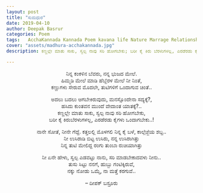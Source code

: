 ```yaml
---
layout: post
title: "ಸುಮಧುರ"
date: 2019-04-10
author: Deepak Basrur
categories: Poem
tags:	AcchaKannada Kannada Poem kavana life Nature Marrage Relationship Love Life maduve preethi jeevana happiness 
cover: "assets/madhura-acchakannada.jpg"
description: ಕಣ್ಣಲ್ಲೇ ಮಾತು ಸಾಕು, ಸ್ವಲ್ಪ ನಾವು ಸರಿ ಹೋಗಬೇಕು; ಬರೀ ಕೈ ಕಿರು ಬೆರಳುಗಳಲ್ಲ, ಎರಡೆರಡು ಕೈಗಳು ಒಂದಾಗಬೇಕು..!

---
```

<p align ="center">ನಿನ್ನ ಕಂಕಳಿನ ಬೆವರು, ನನ್ನ ಭುಜದ ಮೇಲೆ.<br>
ಹಿಮ್ಮಡಿ ಮೇಲೆ ಮಾಡಿ ಹೆಬ್ಬೆರಳ ಮೇಲೆ ನೀ ನಿಂತೆ,<br>
ಕಣ್ಣುಗಳು ಸೇರುವ ಮೊದಲೇ, ತುಟಿಗಳಿಗೆ ಒಂದಾಗುವ ಚಿಂತೆ..</p><!--more-->

<p align ="center">ಅದಲು ಬದಲು ಆಗಬೇಕಿರುವುದು, ಮನಸ್ಸೊಂದೇನಾ ಸದ್ಯಕ್ಕೆ?,<br>
ಹಸಿದು ಕುಂತವನ ಮುಂದೆ ವೇದಾಂತ ಯಾತಕ್ಕೆ?..<br>
ಕಣ್ಣಲ್ಲೇ ಮಾತು ಸಾಕು, ಸ್ವಲ್ಪ ನಾವು ಸರಿ ಹೋಗಬೇಕು,<br>
ಬರೀ ಕೈ ಕಿರುಬೆರಳುಗಳಲ್ಲ, ಎರಡೆರಡು ಕೈಗಳು ಒಂದಾಗಬೇಕು..!</p>

<p align ="center">ನಾನೇ ಸೋತೆ, ನೀನೇ ಗೆದ್ದೆ. ಕತ್ತಲಲ್ಲಿ ಮೊಳಗಲಿ ನಿನ್ನ ಕೈ ಬಳೆ, ಕಾಲ್ಗೆಜ್ಜೆಯ ಶಬ್ದ..<br>
ನೀ ಉಸಿರಾಡಿ ಬಿಟ್ಟ ಉಸಿರು, ನನ್ನ ಉಸಿರಾಗಿತ್ತು<br>
ನಿನ್ನ ತುಟಿ ಮೇಲಿದ್ದ ರಂಗು ತುಂಬಾ ರುಚಿಯಾಗಿತ್ತು</p>

<p align ="center">ನೀ ಏನೇ ಹೇಳು, ಸ್ವಲ್ಪ ಎಡವಟ್ಟು ನಾನು, ಸರಿ ಮಾಡಬೇಕಾದವಳು ನೀನು..<br>
ತುಸು ಸಿಟ್ಟು ನನಗೆ, ಹುಬ್ಬು ಗಂಟಿಕ್ಕಿರುವೆ,<br>
ನಕ್ಕು ನೋಡು ಒಮ್ಮೆ, ನಾ ಮತ್ತೆ ಕರಗುವೆ..</p>

<p align="center"> – ದೀಪಕ್ ಬಸ್ರೂರು </p>
